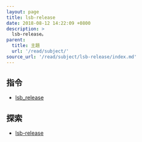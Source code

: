 ```yaml
---
layout: page
title: lsb-release
date: 2018-08-12 14:22:09 +0800
description: >
  lsb-release。
parent:
  title: 主題
  url: '/read/subject/'
source_url: '/read/subject/lsb-release/index.md'
---
```



## 指令

* [lsb_release](command/lsb_release)


## 探索

* [lsb-release](explore/lsb-release)
